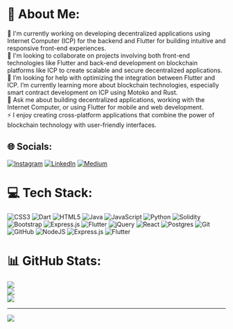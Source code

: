 # 💫 About Me:
🔭 I'm currently working on developing decentralized applications using Internet Computer (ICP) for the backend and Flutter for building intuitive and responsive front-end experiences.<br>👯 I'm looking to collaborate on projects involving both front-end technologies like Flutter and back-end development on blockchain platforms like ICP to create scalable and secure decentralized applications.<br>🤝 I’m looking for help with optimizing the integration between Flutter and ICP. I’m currently learning more about blockchain technologies, especially smart contract development on ICP using Motoko and Rust.<br>💬 Ask me about building decentralized applications, working with the Internet Computer, or using Flutter for mobile and web development.<br>⚡ I enjoy creating cross-platform applications that combine the power of blockchain technology with user-friendly interfaces.<br>


## 🌐 Socials:
[![Instagram](https://img.shields.io/badge/Instagram-%23E4405F.svg?logo=Instagram&logoColor=white)](https://instagram.com/chinna_4037) [![LinkedIn](https://img.shields.io/badge/LinkedIn-%230077B5.svg?logo=linkedin&logoColor=white)](https://linkedin.com/in/kakarla-chaitanya-6a55a0230) [![Medium](https://img.shields.io/badge/Medium-12100E?logo=medium&logoColor=white)](https://medium.com/@Chinna) 

# 💻 Tech Stack:
![CSS3](https://img.shields.io/badge/css3-%231572B6.svg?style=for-the-badge&logo=css3&logoColor=white) ![Dart](https://img.shields.io/badge/dart-%230175C2.svg?style=for-the-badge&logo=dart&logoColor=white) ![HTML5](https://img.shields.io/badge/html5-%23E34F26.svg?style=for-the-badge&logo=html5&logoColor=white) ![Java](https://img.shields.io/badge/java-%23ED8B00.svg?style=for-the-badge&logo=openjdk&logoColor=white) ![JavaScript](https://img.shields.io/badge/javascript-%23323330.svg?style=for-the-badge&logo=javascript&logoColor=%23F7DF1E) ![Python](https://img.shields.io/badge/python-3670A0?style=for-the-badge&logo=python&logoColor=ffdd54) ![Solidity](https://img.shields.io/badge/Solidity-%23363636.svg?style=for-the-badge&logo=solidity&logoColor=white) ![Bootstrap](https://img.shields.io/badge/bootstrap-%238511FA.svg?style=for-the-badge&logo=bootstrap&logoColor=white) ![Express.js](https://img.shields.io/badge/express.js-%23404d59.svg?style=for-the-badge&logo=express&logoColor=%2361DAFB) ![Flutter](https://img.shields.io/badge/Flutter-%2302569B.svg?style=for-the-badge&logo=Flutter&logoColor=white) ![jQuery](https://img.shields.io/badge/jquery-%230769AD.svg?style=for-the-badge&logo=jquery&logoColor=white) ![React](https://img.shields.io/badge/react-%2320232a.svg?style=for-the-badge&logo=react&logoColor=%2361DAFB) ![Postgres](https://img.shields.io/badge/postgres-%23316192.svg?style=for-the-badge&logo=postgresql&logoColor=white) ![Git](https://img.shields.io/badge/git-%23F05033.svg?style=for-the-badge&logo=git&logoColor=white) ![GitHub](https://img.shields.io/badge/github-%23121011.svg?style=for-the-badge&logo=github&logoColor=white) ![NodeJS](https://img.shields.io/badge/node.js-6DA55F?style=for-the-badge&logo=node.js&logoColor=white) ![Express.js](https://img.shields.io/badge/express.js-%23404d59.svg?style=for-the-badge&logo=express&logoColor=%2361DAFB) ![Flutter](https://img.shields.io/badge/Flutter-%2302569B.svg?style=for-the-badge&logo=Flutter&logoColor=white)
# 📊 GitHub Stats:
![](https://github-readme-stats.vercel.app/api?username=chinna4037&theme=dark&hide_border=false&include_all_commits=false&count_private=false)<br/>
![](https://github-readme-streak-stats.herokuapp.com/?user=chinna4037&theme=dark&hide_border=false)<br/>
![](https://github-readme-stats.vercel.app/api/top-langs/?username=chinna4037&theme=dark&hide_border=false&include_all_commits=false&count_private=false&layout=compact)

---
[![](https://visitcount.itsvg.in/api?id=chinna4037&icon=5&color=1)](https://visitcount.itsvg.in)
